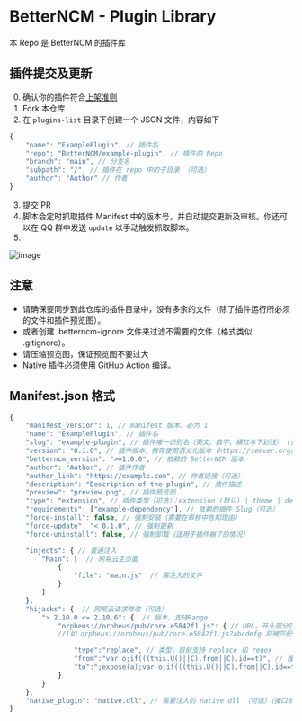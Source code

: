 # BetterNCM - Plugin Library

本 Repo 是 BetterNCM 的插件库

## 插件提交及更新

0. 确认你的插件符合[上架准则](https://github.com/MicroCBer/BetterNCM/wiki/%E6%8F%92%E4%BB%B6%E5%95%86%E5%BA%97%E4%B8%8A%E6%9E%B6%E6%8F%92%E4%BB%B6%E6%96%B9%E5%BC%8F%E5%8F%8A%E5%87%86%E5%88%99#%E4%B8%8A%E6%9E%B6%E5%87%86%E5%88%99)
1. Fork 本仓库
2. 在 `plugins-list` 目录下创建一个 JSON 文件，内容如下

```js
{
    "name": "ExamplePlugin", // 插件名
    "repo": "BetterNCM/example-plugin", // 插件的 Repo
    "branch": "main", // 分支名
    "subpath": "/", // 插件在 repo 中的子目录 （可选）
    "author": "Author" // 作者
}
```

3. 提交 PR
4. 脚本会定时抓取插件 Manifest 中的版本号，并自动提交更新及审核。你还可以在 QQ 群中发送 `update` 以手动触发抓取脚本。
5. 
![image](https://user-images.githubusercontent.com/66859419/226158790-c6d3a57e-9ea3-4337-9a91-373838e83cc0.png)


## 注意

+ 请确保要同步到此仓库的插件目录中，没有多余的文件（除了插件运行所必须的文件和插件预览图）。
+ 或者创建 .betterncm-ignore 文件来过滤不需要的文件（格式类似 .gitignore）。
+ 请压缩预览图，保证预览图不要过大
+ Native 插件必须使用 GitHub Action 编译。

## Manifest.json 格式

```js
{
    "manifest_version": 1, // manifest 版本，必为 1
    "name": "ExamplePlugin", // 插件名
    "slug": "example-plugin", // 插件唯一识别名（英文、数字、横杠与下划线） (留空则根据插件名自动生成)（如果插件名有中文请填写该字段）
    "version": "0.1.0", // 插件版本，推荐使用语义化版本（https://semver.org/）
    "betterncm_version": ">=1.0.0", // 依赖的 BetterNCM 版本
    "author": "Author", // 插件作者
    "author_link": "https://example.com", // 作者链接（可选）
    "description": "Description of the plugin", // 插件描述
    "preview": "preview.png", // 插件预览图
    "type": "extension", // 插件类型（可选）：extension (默认) | theme | dependency"
    "requirements": ["example-dependency"], // 依赖的插件 Slug（可选）
    "force-install": false, // 强制安装（需要在审核中告知理由）
    "force-update": "< 0.1.0", // 强制更新
    "force-uninstall": false, // 强制卸载（适用于插件崩了的情况）

    "injects": { // 普通注入
        "Main": [  // 网易云主页面
            {
                "file": "main.js"  // 需注入的文件
            }
        ]
    },
    "hijacks": {  // 网易云请求修改（可选）
        "> 2.10.0 <= 2.10.6": {  // 版本，支持Range
            "orpheus://orpheus/pub/core.e5842f1.js": { // URL，开头部分匹配即可
            //(如 orpheus://orpheus/pub/core.e5842f1.js?abcdefg 将被匹配到)

                "type":"replace", // 类型，目前支持 replace 和 regex
                "from":"var o;if(((this.U()||C).from||C).id==t)", // 搜索项
                "to":";expose(a);var o;if(((this.U()||C).from||C).id==t)" // 替换为
            }
        }
    },
    "native_plugin": "native.dll", // 需要注入的 native dll （可选）（接口参考文档及已有 native 插件）
}
```
